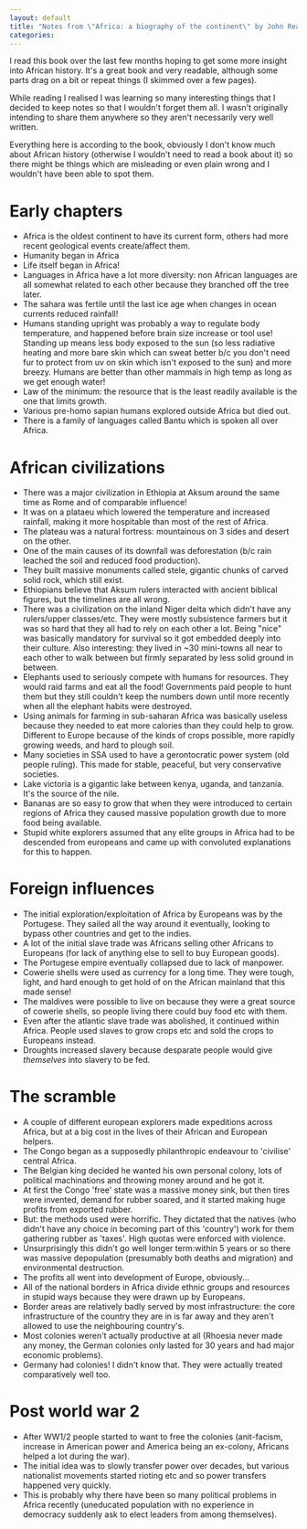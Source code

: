 ```yaml
---
layout: default
title: "Notes from \"Africa: a biography of the continent\" by John Reader"
categories:
---
```


I read this book over the last few months hoping to get some more insight into
African history. It's a great book and very readable, although some parts drag
on a bit or repeat things (I skimmed over a few pages).

While reading I realised I was learning so many interesting things that I
decided to keep notes so that I wouldn't forget them all. I wasn't originally
intending to share them anywhere so they aren't necessarily very well written.

Everything here is according to the book, obviously I don't know much about
African history (otherwise I wouldn't need to read a book about it) so there
might be things which are misleading or even plain wrong and I wouldn't have
been able to spot them.


# Early chapters
* Africa is the oldest continent to have its current form, others had more recent geological events create/affect them.
* Humanity began in Africa
* Life itself began in Africa!
* Languages in Africa have a lot more diversity: non African languages are all somewhat related to each other because they branched off the tree later.
* The sahara was fertile until the last ice age when changes in ocean currents reduced rainfall!
* Humans standing upright was probably a way to regulate body temperature, and happened before brain size increase or tool use! Standing up means less body exposed to the sun (so less radiative heating and more bare skin which can sweat better b/c you don't need fur to protect from uv on skin which isn't exposed to the sun) and more breezy. Humans are better than other mammals in high temp as long as we get enough water!
* Law of the minimum: the resource that is the least readily available is the one that limits growth.
* Various pre-homo sapian humans explored outside Africa but died out. 
* There is a family of languages called Bantu which is spoken all over Africa.

# African civilizations

* There was a major civilization in Ethiopia at Aksum around the same time as Rome and of comparable influence!
* It was on a plataeu which lowered the temperature and increased rainfall, making it more hospitable than most of the rest of Africa.
* The plateau was a natural fortress: mountainous on 3 sides and desert on the other.
* One of the main causes of its downfall was deforestation (b/c rain leached the soil and reduced food production).
* They built massive monuments called stele, gigantic chunks of carved solid rock, which still exist.
* Ethiopians believe that Aksum rulers interacted with ancient biblical figures, but the timelines are all wrong.
* There was a civilization on the inland Niger delta which didn't have any rulers/upper classes/etc. They were mostly subsistence farmers but it was so hard that they all had to rely on each other a lot. Being "nice" was basically mandatory for survival so it got embedded deeply into their culture. Also interesting: they lived in ~30 mini-towns all near to each other to walk between but firmly separated by less solid ground in between.
* Elephants used to seriously compete with humans for resources. They would raid farms and eat all the food! Governments paid people to hunt them but they still couldn't keep the numbers down until more recently when all the elephant habits were destroyed.
* Using animals for farming in sub-saharan Africa was basically useless because they needed to eat more calories than they could help to grow. Different to Europe because of the kinds of crops possible, more rapidly growing weeds, and hard to plough soil.
* Many societies in SSA used to have a gerontocratic power system (old people ruling). This made for stable, peaceful, but very conservative societies.
* Lake victoria is a gigantic lake between kenya, uganda, and tanzania. It's the source of the nile.
* Bananas are so easy to grow that when they were introduced to certain regions of Africa they caused massive population growth due to more food being available.
* Stupid white explorers assumed that any elite groups in Africa had to be descended from europeans and came up with convoluted explanations for this to happen.

# Foreign influences
* The initial exploration/exploitation of Africa by Europeans was by the Portugese. They sailed all the way around it eventually, looking to bypass other countries and get to the indies.
* A lot of the initial slave trade was Africans selling other Africans to Europeans (for lack of anything else to sell to buy European goods).
* The Portugese empire eventually collapsed due to lack of manpower.
* Cowerie shells were used as currency for a long time. They were tough, light, and hard enough to get hold of on the African mainland that this made sense!
* The maldives were possible to live on because they were a great source of cowerie shells, so people living there could buy food etc with them. 
* Even after the atlantic slave trade was abolished, it continued within Africa. People used slaves to grow crops etc and sold the crops to Europeans instead.
* Droughts increased slavery because desparate people would give *themselves* into slavery to be fed. 


# The scramble
* A couple of different european explorers made expeditions across Africa, but at a big cost in the lives of their African and European helpers.
* The Congo began as a supposedly philanthropic endeavour to 'civilise' central Africa.
* The Belgian king decided he wanted his own personal colony, lots of political machinations and throwing money around and he got it.
* At first the Congo 'free' state was a massive money sink, but then tires were invented, demand for rubber soared, and it started making huge profits from exported rubber.
* But: the methods used were horrific. They dictated that the natives (who didn't have any choice in becoming part of this 'country') work for them gathering rubber as 'taxes'. High quotas were enforced with violence.
* Unsurprisingly this didn't go well longer term:within 5 years or so there was massive depopulation (presumably both deaths and migration) and environmental destruction.
* The profits all went into development of Europe, obviously...
* All of the national borders in Africa divide ethnic groups and resources in stupid ways because they were drawn up by Europeans.
* Border areas are relatively badly served by most infrastructure: the core infrastructure of the country they are in is far away and they aren't allowed to use the neighbouring country's.
* Most colonies weren't actually productive at all (Rhoesia never made any money, the German colonies only lasted for 30 years and had major economic problems).
* Germany had colonies! I didn't know that. They were actually treated comparatively well too.


# Post world war 2

* After WW1/2 people started to want to free the colonies (anit-facism, increase in American power and America being an ex-colony, Africans helped a lot during the war).
* The initial idea was to slowly transfer power over decades, but various nationalist movements started rioting etc and so power transfers happened very quickly.
* This is probably why there have been so many political problems in Africa recently (uneducated population with no experience in democracy suddenly ask to elect leaders from among themselves).
